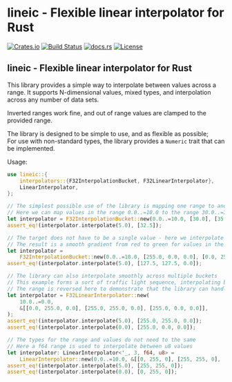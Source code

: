 <!-- cargo-rdme start -->

# lineic - Flexible linear interpolator for Rust

[![Crates.io](https://img.shields.io/crates/v/lineic.svg)](https://crates.io/crates/lineic/)
[![Build Status](https://github.com/rscarson/lineic/actions/workflows/tests.yml/badge.svg?branch=master)](https://github.com/rscarson/lineic/actions?query=branch%3Amaster)
[![docs.rs](https://img.shields.io/docsrs/lineic)](https://docs.rs/lineic/latest/)
[![License](https://img.shields.io/badge/license-MIT-blue.svg)](https://raw.githubusercontent.com/rscarson/lineic/master/LICENSE)

## lineic - Flexible linear interpolator for Rust

This library provides a simple way to interpolate between values across a range.
It supports N-dimensional values, mixed types, and interpolation across any number of data sets.

Inverted ranges work fine, and out of range values are clamped to the provided range.

The library is designed to be simple to use, and as flexible as possible;  
For use with non-standard types, the library provides a `Numeric` trait that can be implemented.

Usage:

```rust
use lineic::{
    interpolators::{F32InterpolationBucket, F32LinearInterpolator},
    LinearInterpolator,
};

// The simplest possible use of the library is mapping one range to another
// Here we can map values in the range 0.0..=10.0 to the range 30.0..=35.0
let interpolator = F32InterpolationBucket::new(0.0..=10.0, [30.0], [35.0]);
assert_eq!(interpolator.interpolate(5.0), [32.5]);

// The target does not have to be a single value - here we interpolate across a pair of RGB values
// The result is a smooth gradient from red to green for values in the range 0.0..=10.0
let interpolator =
    F32InterpolationBucket::new(0.0..=10.0, [255.0, 0.0, 0.0], [0.0, 255.0, 0.0]);
assert_eq!(interpolator.interpolate(5.0), [127.5, 127.5, 0.0]);

// The library can also interpolate smoothly across multiple buckets
// This example forms a sort of traffic light sequence, interpolating between red, yellow, and green
// The range is reversed here to demonstrate that the library can handle that
let interpolator = F32LinearInterpolator::new(
    10.0..=0.0,
    &[[0.0, 255.0, 0.0], [255.0, 255.0, 0.0], [255.0, 0.0, 0.0]],
);
assert_eq!(interpolator.interpolate(5.0), [255.0, 255.0, 0.0]);
assert_eq!(interpolator.interpolate(0.0), [255.0, 0.0, 0.0]);

// The types for the range and values do not need to the same
// Here a f64 range is used to interpolate between u8 values
let interpolator: LinearInterpolator<'_, 3, f64, u8> =
    LinearInterpolator::new(0.0..=10.0, &[[0, 255, 0], [255, 255, 0], [255, 0, 0]]);
assert_eq!(interpolator.interpolate(5.0), [255, 255, 0]);
assert_eq!(interpolator.interpolate(0.0), [0, 255, 0]);
```

<!-- cargo-rdme end -->
